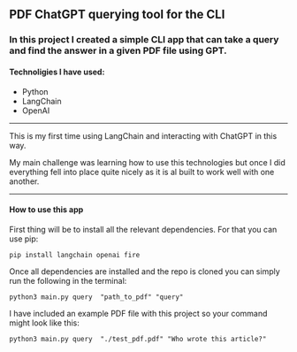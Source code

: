 ## PDF ChatGPT querying tool for the CLI

### In this project I created a simple CLI app that can take a query and find the answer in a given PDF file using GPT.

#### Technoligies I have used:

- Python
- LangChain
- OpenAI

---

This is my first time using LangChain and interacting with ChatGPT in this way.

My main challenge was learning how to use this technologies but once I did everything fell into place quite nicely as it is al built to work well with one another.

---

#### How to use this app

First thing will be to install all the relevant dependencies. For that you can use pip:

`pip install langchain openai fire`

Once all dependencies are installed and the repo is cloned you can simply run the following in the terminal:

`python3 main.py query  "path_to_pdf" "query"`

I have included an example PDF file with this project so your command might look like this:

`python3 main.py query  "./test_pdf.pdf" "Who wrote this article?" `

